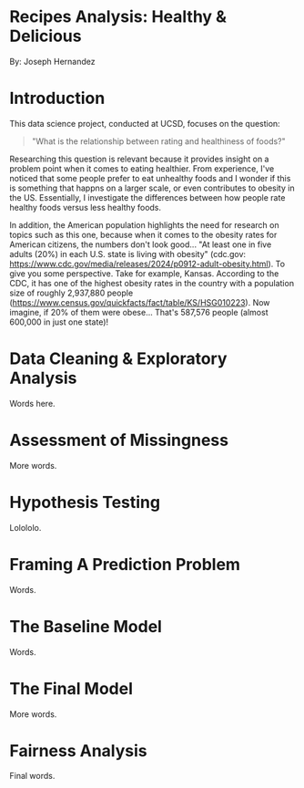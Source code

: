 # Recipes Analysis: Healthy & Delicious

By: Joseph Hernandez

# Introduction

This data science project, conducted at UCSD, focuses on the question:
> "What is the relationship between rating and healthiness of foods?"

Researching this question is relevant because it provides insight on a problem point when it comes to eating healthier. From experience, I've noticed that some people prefer to eat unhealthy foods and I wonder if this is something that happns on a larger scale, or even contributes to obesity in the US. Essentially, I investigate the differences between how people rate healthy foods versus less healthy foods.

In addition, the American population highlights the need for research on topics such as this one, because when it comes to the obesity rates for American citizens, the numbers don't look good... "At least one in five adults (20%) in each U.S. state is living with obesity" (cdc.gov: https://www.cdc.gov/media/releases/2024/p0912-adult-obesity.html). To give you some perspective. Take for example, Kansas. According to the CDC, it has one of the highest obesity rates in the country with a population size of roughly 2,937,880 people (https://www.census.gov/quickfacts/fact/table/KS/HSG010223). Now imagine, if 20% of them were obese... That's 587,576 people (almost 600,000 in just one state)!

# Data Cleaning & Exploratory Analysis

Words here.

# Assessment of Missingness

More words.

# Hypothesis Testing

Lolololo.

# Framing A Prediction Problem

Words.

# The Baseline Model

Words.

# The Final Model

More words.

# Fairness Analysis

Final words.
